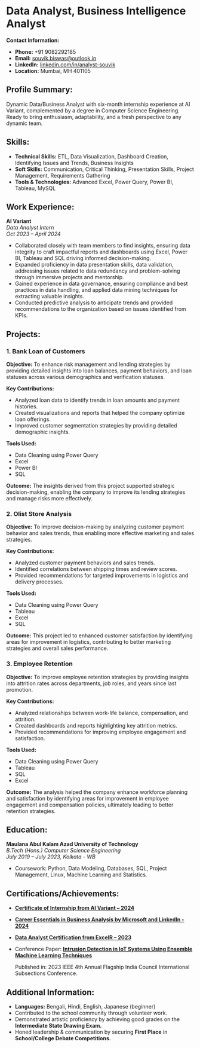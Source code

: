 # Data Analyst, Business Intelligence Analyst

**Contact Information:**
- **Phone:** +91 9082292185
- **Email:** [souvik.biswas@outlook.in](mailto:souvik.biswas@outlook.in)
- **LinkedIn:** [linkedin.com/in/analyst-souvik](https://linkedin.com/in/analyst-souvik)
- **Location:** Mumbai, MH 401105

## Profile Summary:
Dynamic Data/Business Analyst with six-month internship experience at AI Variant, complemented by a degree in Computer Science Engineering. Ready to bring enthusiasm, adaptability, and a fresh perspective to any dynamic team.

## Skills:
- **Technical Skills:** ETL, Data Visualization, Dashboard Creation, Identifying Issues and Trends, Business Insights
- **Soft Skills:** Communication, Critical Thinking, Presentation Skills, Project Management, Requirements Gathering
- **Tools & Technologies:** Advanced Excel, Power Query, Power BI, Tableau, MySQL

## Work Experience:

**AI Variant**  
*Data Analyst Intern*  
*Oct 2023 – April 2024*
- Collaborated closely with team members to find insights, ensuring data integrity to craft impactful reports and dashboards using Excel, Power BI, Tableau and SQL driving informed decision-making.
- Expanded proficiency in data presentation skills, data validation, addressing issues related to data redundancy and problem-solving through immersive projects and mentorship.
- Gained experience in data governance, ensuring compliance and best practices in data handling, and applied data mining techniques for extracting valuable insights.
- Conducted predictive analysis to anticipate trends and provided recommendations to the organization based on issues identified from KPIs.

## Projects:

### 1. Bank Loan of Customers

**Objective:**
To enhance risk management and lending strategies by providing detailed insights into loan balances, payment behaviors, and loan statuses across various demographics and verification statuses.

**Key Contributions:**
- Analyzed loan data to identify trends in loan amounts and payment histories.
- Created visualizations and reports that helped the company optimize loan offerings.
- Improved customer segmentation strategies by providing detailed demographic insights.

**Tools Used:**
- Data Cleaning using Power Query
- Excel
- Power BI
- SQL

**Outcome:**
The insights derived from this project supported strategic decision-making, enabling the company to improve its lending strategies and manage risks more effectively.

### 2. Olist Store Analysis

**Objective:**
To improve decision-making by analyzing customer payment behavior and sales trends, thus enabling more effective marketing and sales strategies.

**Key Contributions:**
- Analyzed customer payment behaviors and sales trends.
- Identified correlations between shipping times and review scores.
- Provided recommendations for targeted improvements in logistics and delivery processes.

**Tools Used:**
- Data Cleaning using Power Query
- Tableau
- Excel
- SQL

**Outcome:**
This project led to enhanced customer satisfaction by identifying areas for improvement in logistics, contributing to better marketing strategies and overall sales performance.

### 3. Employee Retention

**Objective:**
To improve employee retention strategies by providing insights into attrition rates across departments, job roles, and years since last promotion.

**Key Contributions:**
- Analyzed relationships between work-life balance, compensation, and attrition.
- Created dashboards and reports highlighting key attrition metrics.
- Provided recommendations for improving employee engagement and satisfaction.

**Tools Used:**
- Data Cleaning using Power Query
- Tableau
- SQL
- Excel

**Outcome:**
The analysis helped the company enhance workforce planning and satisfaction by identifying areas for improvement in employee engagement and compensation policies, ultimately leading to better retention strategies.

## Education:
**Maulana Abul Kalam Azad University of Technology**  
*B.Tech (Hons.) Computer Science Engineering*  
*July 2019 – July 2023, Kolkata - WB*
- Coursework: Python, Data Modeling, Databases, SQL, Project Management, Linux, Machine Learning and Statistics.

## Certifications/Achievements:
- [**Certificate of Internship from AI Variant – 2024**](https://1drv.ms/b/s!AgDHJG8yRh16hE3jrOf4-rO7pKW-?e=xtezvE)
- [**Career Essentials in Business Analysis by Microsoft and LinkedIn - 2024**](https://www.linkedin.com/learning/certificates/654b80f552c2c98f614c8f0a303168c7d898abd02fe94644cfc284660fb6a87d?lipi=urn%3Ali%3Apage%3Ad_flagship3_profile_view_base_certifications_details%3Bbe8oWznIQIOFqrufsYGxJQ%3D%3D)
- [**Data Analyst Certification from ExcelR – 2023**](https://1drv.ms/b/s!AgDHJG8yRh16hE53k_W1rbq0WXcF?e=obImGU)
- Conference Paper: [**Intrusion Detection in IoT Systems Using Ensemble Machine Learning Techniques**](https://ieeexplore.ieee.org/document/10270505)

  Published in: 2023 IEEE 4th Annual Flagship India Council International Subsections Conference.

## Additional Information:
- **Languages:** Bengali, Hindi, English, Japanese (beginner)
- Contributed to the school community through volunteer work.
- Demonstrated artistic proficiency by achieving good grades on the **Intermediate State Drawing Exam.**
- Honed leadership & communication by securing **First Place** in **School/College Debate Competitions.**
